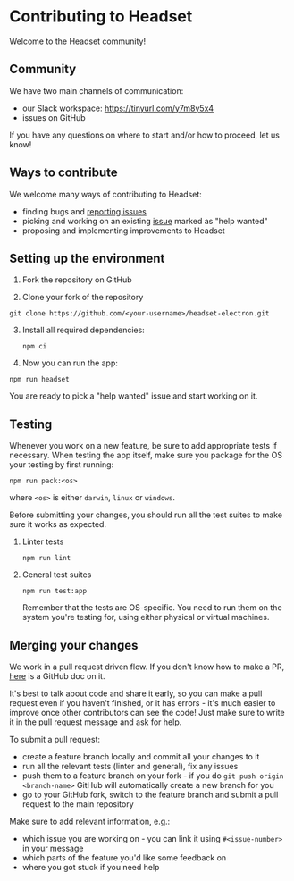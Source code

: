# Contributing to Headset

Welcome to the Headset community!

## Community

We have two main channels of communication:
- our Slack workspace: https://tinyurl.com/y7m8y5x4
- issues on GitHub

If you have any questions on where to start and/or how to proceed, let us know!

## Ways to contribute

We welcome many ways of contributing to Headset:
- finding bugs and [reporting issues](https://github.com/headsetapp/headset-electron/issues)
- picking and working on an existing [issue](https://github.com/headsetapp/headset-electron/labels/help-wanted) marked as 
  "help wanted"
- proposing and implementing improvements to Headset

## Setting up the environment

1. Fork the repository on GitHub

2. Clone your fork of the repository

  ```shell
  git clone https://github.com/<your-username>/headset-electron.git
  ```

3. Install all required dependencies:

    ```shell
    npm ci
    ```

4. Now you can run the app:

  ```shell
  npm run headset
  ```

You are ready to pick a "help wanted" issue and start working on it.

## Testing

Whenever you work on a new feature, be sure to add appropriate tests if necessary.
When testing the app itself, make sure you package for the OS your testing by first running:

```shell
npm run pack:<os>
```
where `<os>` is either `darwin`, `linux` or `windows`.

Before submitting your changes, you should run all the test suites to make sure it works as expected.

1. Linter tests

    ```shell
    npm run lint
    ```

2. General test suites

    ```shell
    npm run test:app
    ```
    Remember that the tests are OS-specific.
    You need to run them on the system you're testing for, using either physical or virtual machines.

## Merging your changes

We work in a pull request driven flow. If you don't know how to make a PR,
[here](https://help.github.com/articles/creating-a-pull-request/) is a GitHub doc on it.

It's best to talk about code and share it early, so you can make a pull request 
even if you haven't finished, or it has errors - it's much easier to improve once other contributors can
see the code! Just make sure to write it in the pull request message and ask for help.

To submit a pull request:
- create a feature branch locally and commit all your changes to it
- run all the relevant tests (linter and general), fix any issues
- push them to a feature branch on your fork - if you do `git push origin <branch-name>`
  GitHub will automatically create a new branch for you
- go to your GitHub fork, switch to the feature branch and submit a pull request to
  the main repository

Make sure to add relevant information, e.g.:
- which issue you are working on - you can link it using `#<issue-number>` in your message
- which parts of the feature you'd like some feedback on
- where you got stuck if you need help
